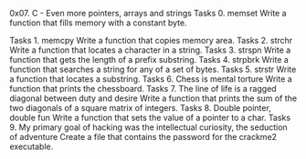 0x07. C - Even more pointers, arrays and strings
 Tasks 0. memset Write a function that fills memory with a constant byte.

Tasks 1. memcpy Write a function that copies memory area.
Tasks 2. strchr Write a function that locates a character in a string.
Tasks 3. strspn Write a function that gets the length of a prefix substring.
Tasks 4. strpbrk Write a function that searches a string for any of a set of bytes.
Tasks 5. strstr Write a function that locates a substring.
Tasks 6. Chess is mental torture Write a function that prints the chessboard.
Tasks 7. The line of life is a ragged diagonal between duty and desire Write a function that prints the sum of the two diagonals of a square matrix of integers.
Tasks 8. Double pointer, double fun Write a function that sets the value of a pointer to a char.
Tasks 9. My primary goal of hacking was the intellectual curiosity, the seduction of adventure Create a file that contains the password for the crackme2 executable.
